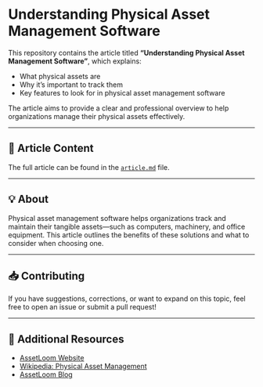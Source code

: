 # Understanding Physical Asset Management Software

This repository contains the article titled **“Understanding Physical Asset Management Software”**, which explains:

- What physical assets are
- Why it’s important to track them
- Key features to look for in physical asset management software

The article aims to provide a clear and professional overview to help organizations manage their physical assets effectively.

---

## 📄 Article Content

The full article can be found in the [`article.md`](article.md) file.

---

## 💡 About

Physical asset management software helps organizations track and maintain their tangible assets—such as computers, machinery, and office equipment. This article outlines the benefits of these solutions and what to consider when choosing one.

---

## 📥 Contributing

If you have suggestions, corrections, or want to expand on this topic, feel free to open an issue or submit a pull request!

---

## 🔗 Additional Resources

- [AssetLoom Website](https://www.assetloom.com/)
- [Wikipedia: Physical Asset Management](https://en.wikipedia.org/wiki/Physical_asset_management)  
- [AssetLoom Blog](https://www.assetloom.com/blog/)

